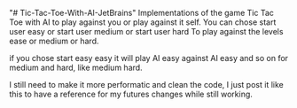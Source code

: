"# Tic-Tac-Toe-With-AI-JetBrains"
Implementations of the game Tic Tac Toe with AI to play against you or play against it self.
You can chose start user easy
or start user medium
or start user hard
To play against the levels ease or medium or hard.

if you chose start easy easy
it will play AI easy against AI easy
and so on for medium and hard, like medium hard.

I still need to make it more performatic and clean the code, I just post it like this to have a reference for my futures changes while still working.
